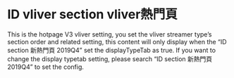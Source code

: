 # ID vliver section vliver熱門頁

This is the hotpage V3 vliver setting, you set the vliver streamer type’s section order and related setting, this content will only display when the “ID section 新熱門頁 2019Q4” set the displayTypeTab as true. If you want to change the display typetab setting, please search “ID section 新熱門頁 2019Q4” to set the config.
